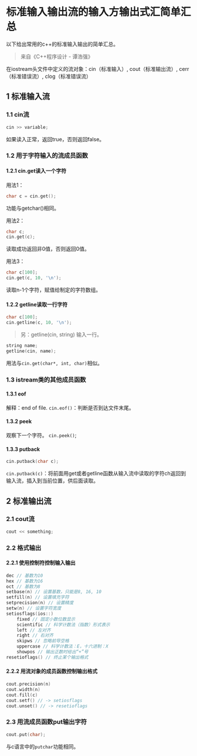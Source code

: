 # 标准输入输出流的输入方输出式汇简单汇总

以下给出常用的c++的标准输入输出的简单汇总。

> 来自《C++程序设计 - 谭浩强》

在iostream头文件中定义的流对象：cin（标准输入）, cout（标准输出流）, cerr（标准错误流）, clog（标准错误流）

## 1 标准输入流

### 1.1 cin流

```cpp
cin >> variable;
```

如果读入正常，返回true，否则返回false。

### 1.2 用于字符输入的流成员函数

#### 1.2.1 cin.get读入一个字符

用法1：

```cpp
char c = cin.get();
```
功能与getchar()相同。

用法2：

```cpp
char c;
cin.get(c);
```

读取成功返回非0值，否则返回0值。

用法3：

```cpp
char c[100];
cin.get(c, 10, '\n');
```

读取n-1个字符，赋值给制定的字符数组。

#### 1.2.2 getline读取一行字符

```cpp
char c[100];
cin.getline(c, 10, '\n');
```

> 另：getline(cin, string) 输入一行。
```cpp
string name;
getline(cin, name);
```

用法与`cin.get(char*, int, char)`相似。

### 1.3 istream类的其他成员函数

#### 1.3.1 eof

解释：end of file.
`cin.eof()`：判断是否到达文件末尾。

#### 1.3.2 peek

观察下一个字符。
`cin.peek()`;

#### 1.3.3 putback

```cpp
cin.putback(char c);
```

`cin.putback(c)`：将前面用get或者getline函数从输入流中读取的字符ch返回到输入流，插入到当前位置，供后面读取。

## 2 标准输出流

### 2.1 cout流

```cpp
cout << something;
```

### 2.2 格式输出

#### 2.2.1 使用控制符控制输入输出

<iomanip>

```cpp
dec // 基数为10
hex // 基数为16
oct // 基数为8
setbase(n) // 设置基数，只能是8, 16, 10
setfill(n) // 设置填充字符 
setprecision(n) // 设置精度
setw(n) // 设置字符宽度
setiosflags(ios::) 
	fixed // 固定小数位数显示
	scientific // 科学计数法（指数）形式表示
	left // 左对齐
	right // 右对齐
	skipws // 忽略前导空格
	uppercase // 科学计数法：E，十六进制：X
	showpos // 输出正数时给出“+”号
resetioflags() // 终止某个输出格式
```

#### 2.2.2 用流对象的成员函数控制输出格式

```cpp
cout.precision(n)
cout.width(n)
cout.fill(c)
cout.setf() // -> setiosflags
cout.unset() // -> resetioflags
```

### 2.3 用流成员函数put输出字符

```cpp
cout.put(char);
```

与c语言中的`putchar`功能相同。
